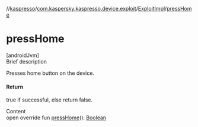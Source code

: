 //[kaspresso](../../index.md)/[com.kaspersky.kaspresso.device.exploit](../index.md)/[ExploitImpl](index.md)/[pressHome](press-home.md)



# pressHome  
[androidJvm]  
Brief description  


Presses home button on the device.



#### Return  


true if successful, else return false.

  
Content  
open override fun [pressHome](press-home.md)(): [Boolean](https://kotlinlang.org/api/latest/jvm/stdlib/kotlin/-boolean/index.html)  



